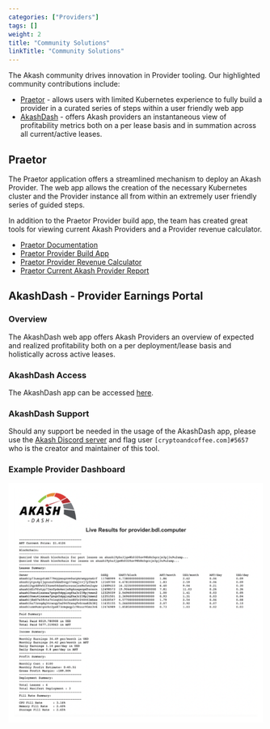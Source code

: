 ```yaml
---
categories: ["Providers"]
tags: []
weight: 2
title: "Community Solutions"
linkTitle: "Community Solutions"
---
```


The Akash community drives innovation in Provider tooling. Our highlighted community contributions include:

- [Praetor](#praetor) - allows users with limited Kubernetes experience to fully build a provider in a curated series of steps within a user friendly web app
- [AkashDash](#akashdash---provider-earnings-portal) - offers Akash providers an instantaneous view of profitability metrics both on a per lease basis and in summation across all current/active leases.

## Praetor

The Praetor application offers a streamlined mechanism to deploy an Akash Provider. The web app allows the creation of the necessary Kubernetes cluster and the Provider instance all from within an extremely user friendly series of guided steps.

In addition to the Praetor Provider build app, the team has created great tools for viewing current Akash Providers and a Provider revenue calculator.

- [Praetor Documentation](https://docs.praetorapp.com/)
- [Praetor Provider Build App](https://akash.praetorapp.com/auth/login)
- [Praetor Provider Revenue Calculator](https://akash.praetorapp.com/calculator)
- [Praetor Current Akash Provider Report](https://akash.praetorapp.com/provider-status)

## AkashDash - Provider Earnings Portal

### Overview

The AkashDash web app offers Akash Providers an overview of expected and realized profitability both on a per deployment/lease basis and holistically across active leases.

### AkashDash Access

The AkashDash app can be accessed [here](https://akashdash.com/).

### AkashDash Support

Should any support be needed in the usage of the AkashDash app, please use the [Akash Discord server](https://discord.akash.network/) and flag user `[cryptoandcoffee.com]#5657` who is the creator and maintainer of this tool.&#x20;

### Example Provider Dashboard

![](../../assets/akashdash.png)
